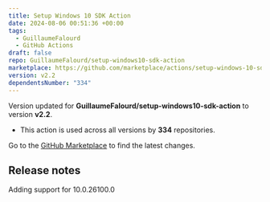 ```yaml
---
title: Setup Windows 10 SDK Action
date: 2024-08-06 00:51:36 +00:00
tags:
  - GuillaumeFalourd
  - GitHub Actions
draft: false
repo: GuillaumeFalourd/setup-windows10-sdk-action
marketplace: https://github.com/marketplace/actions/setup-windows-10-sdk-action
version: v2.2
dependentsNumber: "334"
---
```



Version updated for **GuillaumeFalourd/setup-windows10-sdk-action** to version **v2.2**.
- This action is used across all versions by **334** repositories.

Go to the [GitHub Marketplace](https://github.com/marketplace/actions/setup-windows-10-sdk-action) to find the latest changes.

## Release notes

Adding support for 10.0.26100.0
